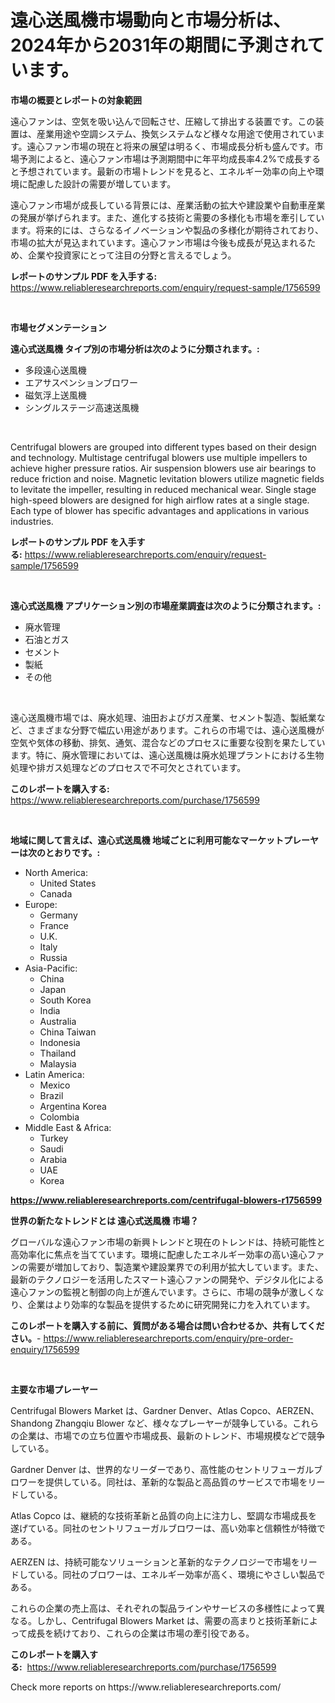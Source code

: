 <p><h1>遠心送風機市場動向と市場分析は、2024年から2031年の期間に予測されています。</h1></p><p><strong>市場の概要とレポートの対象範囲</strong></p>
<p><p>遠心ファンは、空気を吸い込んで回転させ、圧縮して排出する装置です。この装置は、産業用途や空調システム、換気システムなど様々な用途で使用されています。遠心ファン市場の現在と将来の展望は明るく、市場成長分析も盛んです。市場予測によると、遠心ファン市場は予測期間中に年平均成長率4.2%で成長すると予想されています。最新の市場トレンドを見ると、エネルギー効率の向上や環境に配慮した設計の需要が増しています。</p><p>遠心ファン市場が成長している背景には、産業活動の拡大や建設業や自動車産業の発展が挙げられます。また、進化する技術と需要の多様化も市場を牽引しています。将来的には、さらなるイノベーションや製品の多様化が期待されており、市場の拡大が見込まれています。遠心ファン市場は今後も成長が見込まれるため、企業や投資家にとって注目の分野と言えるでしょう。</p></p>
<p><strong>レポートのサンプル PDF を入手する:</strong> <a href="https://www.reliableresearchreports.com/enquiry/request-sample/1756599">https://www.reliableresearchreports.com/enquiry/request-sample/1756599</a></p>
<p>&nbsp;</p>
<p><strong>市場セグメンテーション</strong></p>
<p><strong>遠心式送風機 タイプ別の市場分析は次のように分類されます。:</strong></p>
<p><ul><li>多段遠心送風機</li><li>エアサスペンションブロワー</li><li>磁気浮上送風機</li><li>シングルステージ高速送風機</li></ul></p>
<p>&nbsp;</p>
<p><p>Centrifugal blowers are grouped into different types based on their design and technology. Multistage centrifugal blowers use multiple impellers to achieve higher pressure ratios. Air suspension blowers use air bearings to reduce friction and noise. Magnetic levitation blowers utilize magnetic fields to levitate the impeller, resulting in reduced mechanical wear. Single stage high-speed blowers are designed for high airflow rates at a single stage. Each type of blower has specific advantages and applications in various industries.</p></p>
<p><strong>レポートのサンプル PDF を入手する:</strong>&nbsp;<a href="https://www.reliableresearchreports.com/enquiry/request-sample/1756599">https://www.reliableresearchreports.com/enquiry/request-sample/1756599</a></p>
<p>&nbsp;</p>
<p><strong> 遠心式送風機 アプリケーション別の市場産業調査は次のように分類されます。:</strong></p>
<p><ul><li>廃水管理</li><li>石油とガス</li><li>セメント</li><li>製紙</li><li>その他</li></ul></p>
<p>&nbsp;</p>
<p><p>遠心送風機市場では、廃水処理、油田およびガス産業、セメント製造、製紙業など、さまざまな分野で幅広い用途があります。これらの市場では、遠心送風機が空気や気体の移動、排気、通気、混合などのプロセスに重要な役割を果たしています。特に、廃水管理においては、遠心送風機は廃水処理プラントにおける生物処理や排ガス処理などのプロセスで不可欠とされています。</p></p>
<p><strong>このレポートを購入する:</strong>&nbsp; <a href="https://www.reliableresearchreports.com/purchase/1756599">https://www.reliableresearchreports.com/purchase/1756599</a></p>
<p>&nbsp;</p>
<p><strong>地域に関して言えば、遠心式送風機 地域ごとに利用可能なマーケットプレーヤーは次のとおりです。:</strong></p>
<p><ul>
    <li>
        North America:
        <ul>
            <li>United States</li>
            <li>Canada</li>
        </ul>
    </li>
    <li>
        Europe:
        <ul>
            <li>Germany</li>
            <li>France</li>
            <li>U.K.</li>
            <li>Italy</li>
            <li>Russia</li>
        </ul>
    </li>
    <li>
        Asia-Pacific:
        <ul>
            <li>China</li>
            <li>Japan</li>
            <li>South Korea</li>
            <li>India</li>
            <li>Australia</li>
            <li>China Taiwan</li>
            <li>Indonesia</li>
            <li>Thailand</li>
            <li>Malaysia</li>
        </ul>
    </li>
    <li>
        Latin America:
        <ul>
            <li>Mexico</li>
            <li>Brazil</li>
            <li>Argentina Korea</li>
            <li>Colombia</li>
        </ul>
    </li>
    <li>
        Middle East & Africa:
        <ul>
            <li>Turkey</li>
            <li>Saudi</li>
            <li>Arabia</li>
            <li>UAE</li>
            <li>Korea</li>
        </ul>
    </li>
    </ul></p>
<p><strong><a href="https://www.reliableresearchreports.com/centrifugal-blowers-r1756599">https://www.reliableresearchreports.com/centrifugal-blowers-r1756599</a></strong>&nbsp;</p>
<p><strong>世界の新たなトレンドとは 遠心式送風機 市場？</strong></p>
<p><p>グローバルな遠心ファン市場の新興トレンドと現在のトレンドは、持続可能性と高効率化に焦点を当てています。環境に配慮したエネルギー効率の高い遠心ファンの需要が増加しており、製造業や建設業界での利用が拡大しています。また、最新のテクノロジーを活用したスマート遠心ファンの開発や、デジタル化による遠心ファンの監視と制御の向上が進んでいます。さらに、市場の競争が激しくなり、企業はより効率的な製品を提供するために研究開発に力を入れています。</p></p>
<p><strong>このレポートを購入する前に、質問がある場合は問い合わせるか、共有してください。</strong>- <a href="https://www.reliableresearchreports.com/enquiry/pre-order-enquiry/1756599">https://www.reliableresearchreports.com/enquiry/pre-order-enquiry/1756599</a></p>
<p>&nbsp;</p>
<p><strong>主要な市場プレーヤー</strong></p>
<p><p>Centrifugal Blowers Market は、Gardner Denver、Atlas Copco、AERZEN、Shandong Zhangqiu Blower など、様々なプレーヤーが競争している。これらの企業は、市場での立ち位置や市場成長、最新のトレンド、市場規模などで競争している。</p><p>Gardner Denver は、世界的なリーダーであり、高性能のセントリフューガルブロワーを提供している。同社は、革新的な製品と高品質のサービスで市場をリードしている。</p><p>Atlas Copco は、継続的な技術革新と品質の向上に注力し、堅調な市場成長を遂げている。同社のセントリフューガルブロワーは、高い効率と信頼性が特徴である。</p><p>AERZEN は、持続可能なソリューションと革新的なテクノロジーで市場をリードしている。同社のブロワーは、エネルギー効率が高く、環境にやさしい製品である。</p><p>これらの企業の売上高は、それぞれの製品ラインやサービスの多様性によって異なる。しかし、Centrifugal Blowers Market は、需要の高まりと技術革新によって成長を続けており、これらの企業は市場の牽引役である。</p></p>
<p><strong>このレポートを購入する:</strong>&nbsp;&nbsp;<a href="https://www.reliableresearchreports.com/purchase/1756599">https://www.reliableresearchreports.com/purchase/1756599</a></p>
<p>Check more reports on https://www.reliableresearchreports.com/</p>